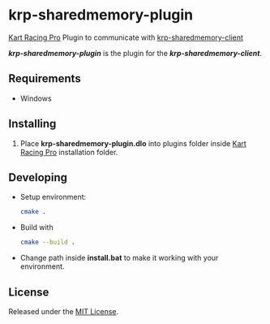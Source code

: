 # krp-sharedmemory-plugin

[Kart Racing Pro](https://www.kartracing-pro.com/) Plugin to communicate with [krp-sharedmemory-client](https://github.com/FynniX/krp-sharedmemory-client)

***krp-sharedmemory-plugin*** is the plugin for the ***krp-sharedmemory-client***.

## Requirements

- Windows

## Installing

1. Place **krp-sharedmemory-plugin.dlo** into plugins folder inside [Kart Racing Pro](https://www.kartracing-pro.com/) installation folder.

## Developing

- Setup environment:
    ```sh
    cmake .
    ```
- Build with 
    ```sh
    cmake --build .
    ```
- Change path inside **install.bat** to make it working with your environment.

## License

Released under the [MIT License](https://github.com/FynniX/krp-sharedmemory-plugin/blob/main/LICENSE).